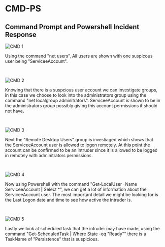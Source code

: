 # CMD-PS

## Command Prompt and Powershell Incident Response

![CMD 1](https://github.com/beaston15/CMD-PS/assets/121417326/f0407752-bc46-4a06-95d8-cafcbc3dde57)

<p>
Using the command "net users", All users are shown with one suspicous user being "ServiceeAccount". 
</p>
<br />

![CMD 2](https://github.com/beaston15/CMD-PS/assets/121417326/14f8df64-f769-4f43-8301-5529094be121)

<p>
Knowing that there is a suspcious user account we can investigate groups, in this case we choose to look into the administrators group using the command "net localgroup adminitrators". ServiceeAccount is shown to be in the administrators group possibly giving this account permissions it should not have.
</p>
<br />

![CMD 3](https://github.com/beaston15/CMD-PS/assets/121417326/087df314-331e-47c3-b07b-a1c9a4ecf3bb)

<p>
Next the "Remote Desktop Users" group is investiaged which shows that the ServiceeAccount user is allowed to logon remotely. At this point the account can be confirmed to be an intruder since it is allowed to be logged in remotely with adminitrators permissions.
</p>
<br />

![CMD 4](https://github.com/beaston15/CMD-PS/assets/121417326/f5932924-147f-4105-a730-af391f4e1d25)

<p>
Now using Powershell with the command "Get-LocalUser -Name ServiceeAccount | Select *", we can get a lot of information about the ServiceeAccount user. The most important detail we might be looking for is the Last Logon date and time to see how active the intruder is.
</p>
<br />

![CMD 5](https://github.com/beaston15/CMD-PS/assets/121417326/9df7eae1-a31a-4fb8-8d6b-68b202d4dd66)

<p>
Lastly we look at scheduled task that the intruder may have made, using the command "Get-ScheduledTask | Where State -eq "Ready"" there is a TaskName of "Persistence" that is suspicious. 
</p>
<br />
